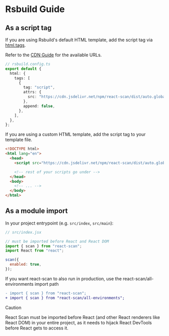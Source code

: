 # Rsbuild Guide

## As a script tag

If you are using Rsbuild's default HTML template, add the script tag via [html.tags](https://rsbuild.dev/config/html/tags).

Refer to the [CDN Guide](https://github.com/aidenybai/react-scan/blob/main/docs/installation/cdn.md) for the available URLs.

```ts
// rsbuild.config.ts
export default {
  html: {
    tags: [
      {
        tag: "script",
        attrs: {
          src: "https://cdn.jsdelivr.net/npm/react-scan/dist/auto.global.js",
        },
        append: false,
      },
    ],
  },
};
```

If you are using a custom HTML template, add the script tag to your template file.

```html
<!DOCTYPE html>
<html lang="en">
  <head>
    <script src="https://cdn.jsdelivr.net/npm/react-scan/dist/auto.global.js"></script>

    <!-- rest of your scripts go under -->
  </head>
  <body>
    <!-- ... -->
  </body>
</html>
```

## As a module import

In your project entrypoint (e.g. `src/index`, `src/main`):

```jsx
// src/index.jsx

// must be imported before React and React DOM
import { scan } from "react-scan";
import React from "react";

scan({
  enabled: true,
});
```

If you want react-scan to also run in production, use the react-scan/all-environments import path
```diff
- import { scan } from "react-scan";
+ import { scan } from "react-scan/all-environments";
```

> [!CAUTION]
> React Scan must be imported before React (and other React renderers like React DOM) in your entire project, as it needs to hijack React DevTools before React gets to access it.
